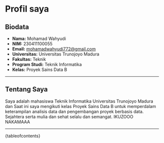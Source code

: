 # Profil saya

## Biodata

- **Nama:** Mohamad Wahyudi
- **NIM:** 230411100055
- **Email:** mohamadwahyudi772@gmail.com  
- **Universitas:** Universitas Trunojoyo Madura  
- **Fakultas:** Teknik  
- **Program Studi:** Teknik Informatika  
- **Kelas:** Proyek Sains Data B  

---

## Tentang Saya
Saya adalah mahasiswa Teknik Informatika Universitas Trunojoyo Madura dan Saat ini saya mengikuti kelas Proyek Sains Data B untuk memperdalam keterampilan analisis data dan pengembangan proyek berbasis data.
Sejahtera serta mulia dan sehat selalu dan semangat. IKUZOOO NAKAMAAA

---

{tableofcontents}
